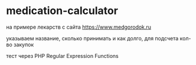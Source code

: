 # medication-calculator

на примере лекарств с сайта https://www.medgorodok.ru

указываем название, сколько принимать и как долго, для подсчета кол-во закупок

тест через PHP Regular Expression Functions

